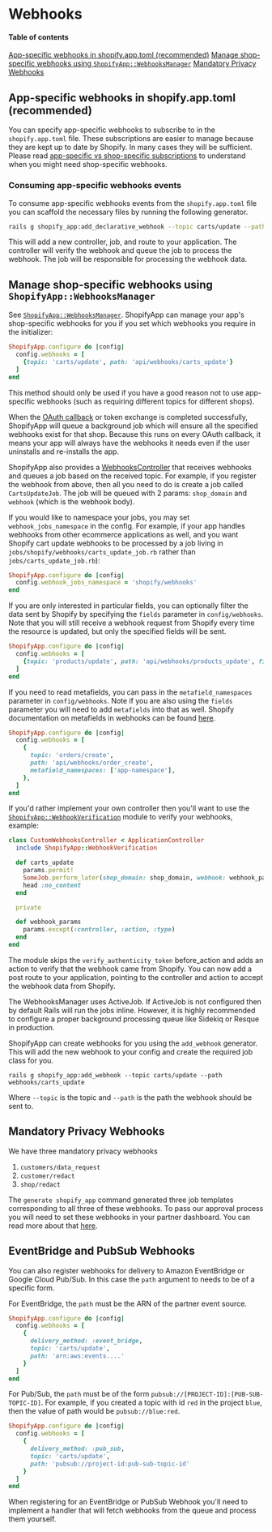# Webhooks

#### Table of contents

[App-specific webhooks in shopify.app.toml (recommended)](#subscribing-to-webhooks-in-the-app-configuration-file)
[Manage shop-specific webhooks using `ShopifyApp::WebhooksManager`](#manage-webhooks-using-shopifyappwebhooksmanager)
[Mandatory Privacy Webhooks](#mandatory-privacy-webhooks)

## App-specific webhooks in shopify.app.toml (recommended)
You can specify app-specific webhooks to subscribe to in the `shopify.app.toml` file. These subscriptions are easier to manage because they are kept up to date by Shopify. In many cases they will be sufficient. Please read [app-specific vs shop-specific subscriptions](https://shopify.dev/docs/apps/build/webhooks/subscribe#app-specific-vs-shop-specific-subscriptions) to understand when you might need shop-specific webhooks.

### Consuming app-specific webhooks events
To consume app-specific webhooks events from the `shopify.app.toml` file you can scaffold the necessary files by running the following generator.

```bash
rails g shopify_app:add_declarative_webhook --topic carts/update --path webhooks/carts_update
```

This will add a new controller, job, and route to your application. The controller will verify the webhook and queue the job to process the webhook. The job will be responsible for processing the webhook data.

## Manage shop-specific webhooks using `ShopifyApp::WebhooksManager`

See [`ShopifyApp::WebhooksManager`](/lib/shopify_app/managers/webhooks_manager.rb).
ShopifyApp can manage your app's shop-specific webhooks for you if you set which webhooks you require in the initializer:

```ruby
ShopifyApp.configure do |config|
  config.webhooks = [
    {topic: 'carts/update', path: 'api/webhooks/carts_update'}
  ]
end
```

This method should only be used if you have a good reason not to use app-specific webhooks (such as requiring different topics for different shops).

When the [OAuth callback](/docs/shopify_app/authentication.md#oauth-callback) or token exchange is completed successfully, ShopifyApp will queue a background job which will ensure all the specified webhooks exist for that shop. Because this runs on every OAuth callback, it means your app will always have the webhooks it needs even if the user uninstalls and re-installs the app.

ShopifyApp also provides a [WebhooksController](/app/controllers/shopify_app/webhooks_controller.rb) that receives webhooks and queues a job based on the received topic. For example, if you register the webhook from above, then all you need to do is create a job called `CartsUpdateJob`. The job will be queued with 2 params: `shop_domain` and `webhook` (which is the webhook body).

If you would like to namespace your jobs, you may set `webhook_jobs_namespace` in the config. For example, if your app handles webhooks from other ecommerce applications as well, and you want Shopify cart update webhooks to be processed by a job living in `jobs/shopify/webhooks/carts_update_job.rb` rather than `jobs/carts_update_job.rb`):

```ruby
ShopifyApp.configure do |config|
  config.webhook_jobs_namespace = 'shopify/webhooks'
end
```

If you are only interested in particular fields, you can optionally filter the data sent by Shopify by specifying the `fields` parameter in `config/webhooks`. Note that you will still receive a webhook request from Shopify every time the resource is updated, but only the specified fields will be sent.

```ruby
ShopifyApp.configure do |config|
  config.webhooks = [
    {topic: 'products/update', path: 'api/webhooks/products_update', fields: ['title', 'vendor']}
  ]
end
```

If you need to read metafields, you can pass in the `metafield_namespaces` parameter in `config/webhooks`. Note if you are also using the `fields` parameter you will need to add `metafields` into that as well. Shopify documentation on metafields in webhooks can be found [here](https://shopify.dev/docs/api/admin-rest/2023-10/resources/webhook#resource-object).

```ruby
ShopifyApp.configure do |config|
  config.webhooks = [
    {
      topic: 'orders/create',
      path: 'api/webhooks/order_create',
      metafield_namespaces: ['app-namespace'],
    },
  ]
end
```

If you'd rather implement your own controller then you'll want to use the [`ShopifyApp::WebhookVerification`](/lib/shopify_app/controller_concerns/webhook_verification.rb) module to verify your webhooks, example:

```ruby
class CustomWebhooksController < ApplicationController
  include ShopifyApp::WebhookVerification

  def carts_update
    params.permit!
    SomeJob.perform_later(shop_domain: shop_domain, webhook: webhook_params.to_h)
    head :no_content
  end

  private

  def webhook_params
    params.except(:controller, :action, :type)
  end
end
```

The module skips the `verify_authenticity_token` before_action and adds an action to verify that the webhook came from Shopify. You can now add a post route to your application, pointing to the controller and action to accept the webhook data from Shopify.

The WebhooksManager uses ActiveJob. If ActiveJob is not configured then by default Rails will run the jobs inline. However, it is highly recommended to configure a proper background processing queue like Sidekiq or Resque in production.

ShopifyApp can create webhooks for you using the `add_webhook` generator. This will add the new webhook to your config and create the required job class for you.

```
rails g shopify_app:add_webhook --topic carts/update --path webhooks/carts_update
```

Where `--topic` is the topic and `--path` is the path the webhook should be sent to.

## Mandatory Privacy Webhooks

We have three mandatory privacy webhooks

1. `customers/data_request`
2. `customer/redact`
3. `shop/redact`

The `generate shopify_app` command generated three job templates corresponding to all three of these webhooks.
To pass our approval process you will need to set these webhooks in your partner dashboard.
You can read more about that [here](https://shopify.dev/apps/webhooks/configuration/mandatory-webhooks).

## EventBridge and PubSub Webhooks

You can also register webhooks for delivery to Amazon EventBridge or Google Cloud Pub/Sub. In this case the `path` argument to needs to be of a specific form.

For EventBridge, the `path` must be the ARN of the partner event source.

```rb
ShopifyApp.configure do |config|
  config.webhooks = [
    {
      delivery_method: :event_bridge,
      topic: 'carts/update',
      path: 'arn:aws:events....'
    }
  ]
end
```

For Pub/Sub, the `path` must be of the form `pubsub://[PROJECT-ID]:[PUB-SUB-TOPIC-ID]`. For example, if you created a topic with id `red` in the project `blue`, then the value of path would be `pubsub://blue:red`.

```rb
ShopifyApp.configure do |config|
  config.webhooks = [
    {
      delivery_method: :pub_sub,
      topic: 'carts/update',
      path: 'pubsub://project-id:pub-sub-topic-id'
    }
  ]
end
```

When registering for an EventBridge or PubSub Webhook you'll need to implement a handler that will fetch webhooks from the queue and process them yourself.
